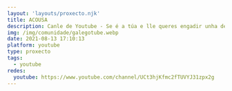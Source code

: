 ```yaml
---
layout: 'layouts/proxecto.njk'
title: ACOUSA
description: Canle de Youtube - Se é a túa e lle queres engadir unha descripción e etiquetas, ponte en contacto con nós.
img: /img/comunidade/galegotube.webp
date: 2021-08-13 17:10:13
platform: youtube
type: proxecto
tags:
  - youtube
redes:
  youtube: https://www.youtube.com/channel/UCt3hjKfmc2fTUVYJ31zpx2g
---
```


